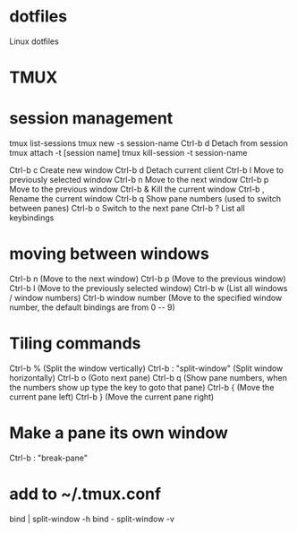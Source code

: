 # dotfiles
Linux dotfiles


# TMUX
# session management
tmux list-sessions
tmux new -s session-name
Ctrl-b d Detach from session
tmux attach -t [session name]
tmux kill-session -t session-name


Ctrl-b c Create new window
Ctrl-b d Detach current client
Ctrl-b l Move to previously selected window
Ctrl-b n Move to the next window
Ctrl-b p Move to the previous window
Ctrl-b & Kill the current window
Ctrl-b , Rename the current window
Ctrl-b q Show pane numbers (used to switch between panes)
Ctrl-b o Switch to the next pane
Ctrl-b ? List all keybindings


# moving between windows
Ctrl-b n (Move to the next window)
Ctrl-b p (Move to the previous window)
Ctrl-b l (Move to the previously selected window)
Ctrl-b w (List all windows / window numbers)
Ctrl-b window number (Move to the specified window number, the
default bindings are from 0 -- 9)

# Tiling commands
Ctrl-b % (Split the window vertically)
Ctrl-b : "split-window" (Split window horizontally)
Ctrl-b o (Goto next pane)
Ctrl-b q (Show pane numbers, when the numbers show up type the key
to goto that pane)
Ctrl-b { (Move the current pane left)
Ctrl-b } (Move the current pane right)


# Make a pane its own window
Ctrl-b : "break-pane"


# add to ~/.tmux.conf
bind | split-window -h
bind - split-window -v
